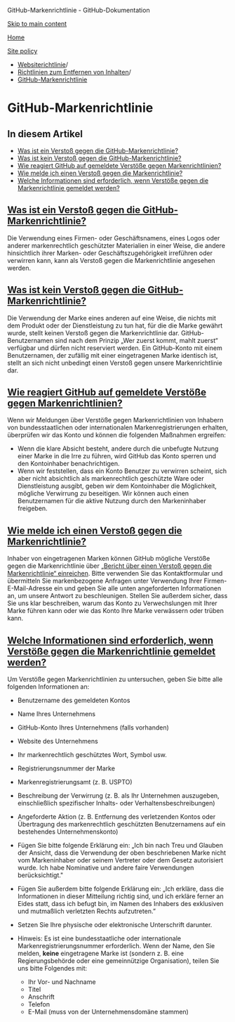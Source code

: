 GitHub-Markenrichtlinie - GitHub-Dokumentation

[Skip to main content](#main-content)

[Home](/de)

[Site policy](/de/site-policy)

* [Websiterichtlinie](/de/site-policy)/
* [Richtlinien zum Entfernen von Inhalten](/de/site-policy/content-removal-policies)/
* [GitHub-Markenrichtlinie](/de/site-policy/content-removal-policies/github-trademark-policy)

GitHub-Markenrichtlinie
==========

In diesem Artikel
----------

* [Was ist ein Verstoß gegen die GitHub-Markenrichtlinie?](#what-is-a-github-trademark-policy-violation)
* [Was ist kein Verstoß gegen die GitHub-Markenrichtlinie?](#what-is-not-a-github-trademark-policy-violation)
* [Wie reagiert GitHub auf gemeldete Verstöße gegen Markenrichtlinien?](#how-does-github-respond-to-reported-trademark-policy-violations)
* [Wie melde ich einen Verstoß gegen die Markenrichtlinie?](#how-do-i-report-a-trademark-policy-violation)
* [Welche Informationen sind erforderlich, wenn Verstöße gegen die Markenrichtlinie gemeldet werden?](#what-information-is-required-when-reporting-trademark-policy-violations)

[Was ist ein Verstoß gegen die GitHub-Markenrichtlinie?](#what-is-a-github-trademark-policy-violation)
----------

Die Verwendung eines Firmen- oder Geschäftsnamens, eines Logos oder anderer markenrechtlich geschützter Materialien in einer Weise, die andere hinsichtlich ihrer Marken- oder Geschäftszugehörigkeit irreführen oder verwirren kann, kann als Verstoß gegen die Markenrichtlinie angesehen werden.

[Was ist kein Verstoß gegen die GitHub-Markenrichtlinie?](#what-is-not-a-github-trademark-policy-violation)
----------

Die Verwendung der Marke eines anderen auf eine Weise, die nichts mit dem Produkt oder der Dienstleistung zu tun hat, für die die Marke gewährt wurde, stellt keinen Verstoß gegen die Markenrichtlinie dar. GitHub-Benutzernamen sind nach dem Prinzip „Wer zuerst kommt, mahlt zuerst“ verfügbar und dürfen nicht reserviert werden. Ein GitHub-Konto mit einem Benutzernamen, der zufällig mit einer eingetragenen Marke identisch ist, stellt an sich nicht unbedingt einen Verstoß gegen unsere Markenrichtlinie dar.

[Wie reagiert GitHub auf gemeldete Verstöße gegen Markenrichtlinien?](#how-does-github-respond-to-reported-trademark-policy-violations)
----------

Wenn wir Meldungen über Verstöße gegen Markenrichtlinien von Inhabern von bundesstaatlichen oder internationalen Markenregistrierungen erhalten, überprüfen wir das Konto und können die folgenden Maßnahmen ergreifen:

* Wenn die klare Absicht besteht, andere durch die unbefugte Nutzung einer Marke in die Irre zu führen, wird GitHub das Konto sperren und den Kontoinhaber benachrichtigen.
* Wenn wir feststellen, dass ein Konto Benutzer zu verwirren scheint, sich aber nicht absichtlich als markenrechtlich geschützte Ware oder Dienstleistung ausgibt, geben wir dem Kontoinhaber die Möglichkeit, mögliche Verwirrung zu beseitigen. Wir können auch einen Benutzernamen für die aktive Nutzung durch den Markeninhaber freigeben.

[Wie melde ich einen Verstoß gegen die Markenrichtlinie?](#how-do-i-report-a-trademark-policy-violation)
----------

Inhaber von eingetragenen Marken können GitHub mögliche Verstöße gegen die Markenrichtlinie über [„Bericht über einen Verstoß gegen die Markenrichtlinie“ einreichen](https://support.github.com/contact/trademark-policy). Bitte verwenden Sie das Kontaktformular und übermitteln Sie markenbezogene Anfragen unter Verwendung Ihrer Firmen-E-Mail-Adresse ein und geben Sie alle unten angeforderten Informationen an, um unsere Antwort zu beschleunigen. Stellen Sie außerdem sicher, dass Sie uns klar beschreiben, warum das Konto zu Verwechslungen mit Ihrer Marke führen kann oder wie das Konto Ihre Marke verwässern oder trüben kann.

[Welche Informationen sind erforderlich, wenn Verstöße gegen die Markenrichtlinie gemeldet werden?](#what-information-is-required-when-reporting-trademark-policy-violations)
----------

Um Verstöße gegen Markenrichtlinien zu untersuchen, geben Sie bitte alle folgenden Informationen an:

* Benutzername des gemeldeten Kontos

* Name Ihres Unternehmens

* GitHub-Konto Ihres Unternehmens (falls vorhanden)

* Website des Unternehmens

* Ihr markenrechtlich geschütztes Wort, Symbol usw.

* Registrierungsnummer der Marke

* Markenregistrierungsamt (z. B. USPTO)

* Beschreibung der Verwirrung (z. B. als Ihr Unternehmen auszugeben, einschließlich spezifischer Inhalts- oder Verhaltensbeschreibungen)

* Angeforderte Aktion (z. B. Entfernung des verletzenden Kontos oder Übertragung des markenrechtlich geschützten Benutzernamens auf ein bestehendes Unternehmenskonto)

* Fügen Sie bitte folgende Erklärung ein: „Ich bin nach Treu und Glauben der Ansicht, dass die Verwendung der oben beschriebenen Marke nicht vom Markeninhaber oder seinem Vertreter oder dem Gesetz autorisiert wurde. Ich habe Nominative und andere faire Verwendungen berücksichtigt."

* Fügen Sie außerdem bitte folgende Erklärung ein: „Ich erkläre, dass die Informationen in dieser Mitteilung richtig sind, und ich erkläre ferner an Eides statt, dass ich befugt bin, im Namen des Inhabers des exklusiven und mutmaßlich verletzten Rechts aufzutreten.”

* Setzen Sie Ihre physische oder elektronische Unterschrift darunter.

* Hinweis: Es ist eine bundesstaatliche oder internationale Markenregistrierungsnummer erforderlich. Wenn der Name, den Sie melden, **keine** eingetragene Marke ist (sondern z. B. eine Regierungsbehörde oder eine gemeinnützige Organisation), teilen Sie uns bitte Folgendes mit:

  * Ihr Vor- und Nachname
  * Titel
  * Anschrift
  * Telefon
  * E-Mail (muss von der Unternehmensdomäne stammen)

